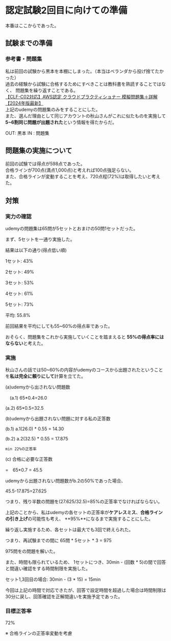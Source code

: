 # 認定試験2回目に向けての準備

本番はここからであった。

## 試験までの準備

### 参考書・問題集
私は前回の試験から黒本を本棚にしまった。（本当はベランダから投げ捨てたかった）  
過去の経験から試験に合格するためにすべきことは教科書を熟読することではなく、
問題集を繰り返すことである。  
[【CLF-C02対応】AWS認定 クラウドプラクティショナー 模擬問題集＋詳解 【2024年版最新】](https://www.udemy.com/course/clf-c02aws/)  
上記のudemyの問題集のみをすることにした。  
また、選んだ理由として同じアカウントの秋山さんがこれに似たものを実施して
**5~6割同じ問題が出題された**という情報を得たからだ。  

OUT: 黒本
IN : 問題集

## 問題集の実施について

前回の試験では得点が598点であった。  
合格ラインが700点(満点1,000点)と考えれば100点強足らない。  
また、合格ラインが変動することを考え、720点程(72%)は取得したいと考えた。  

## 対策

### 実力の確認

udemyの問題集は65問が5セットとおまけの50問1セットだった。  

まず、5セットを一通り実施した。  

結果は以下の通り(得点低い順)  

1セット: 43%  

2セット: 49%  

3セット: 53%  

4セット: 61%  

5セット: 73%  

平均: 55.8%  

前回結果を平均にしても55~60%の得点率であった。

おそらく、問題集をこれから実施していくことを踏まえると
**55%の得点率にはならない**と考えた。

### 実施

秋山さんの話では50~60%の内容がudemyのコースから出題されたということを**私は完全に頼りにして**計算を立てた。

(a)udemyから出されない問題数

　(a.1) 65*0.4=26.0  

  (a.2) 65*0.5=32.5  

(b)udemyから出題されない問題に対する私の正答数

(b.1) a.1(26.0) * 0.55 = 14.30

(b.2) a.2(32.5) * 0.55 = 17.875

    min 22%の正答率

(c) 合格に必要な正答数

=　65*0.7 = 45.5

udemyから出題されない問題数がb.2の50%であった場合、

 45.5-17.875=27.625

つまり、残り半数の問題を(27.625/32.5)=85%の正答率でなければならない。

上記のことから、私はudemyの各セットの正答率が**ケアレスミス**、**合格ラインの引き上げ**の可能性も考え、
**95%**になるまで実施することにした。

繰り返し実施するため、各セットは最大でも3回で終えられた。

つまり、再試験までの間に
 65問 * 5セット * 3 = 975

975問をの問題を解いた。

また、時間も限られているため、
1セットにつき、30min - (回数 * 5)の間で回答と間違い確認をする時間制限を実施した。

セット1,3回目の場合: 30min - (3 * 15) = 15min

今回は上記の時間で対応できたが、回答で設定時間を超過した場合は時間制限は30分に戻し、回答確認を正解間違いを実施予定であった。

### 目標正答率

72% 

※ 合格ラインの正答率変動を考慮

